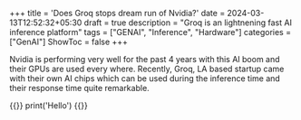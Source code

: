 +++
title = 'Does Groq stops dream run of Nvidia?'
date = 2024-03-13T12:52:32+05:30
draft = true
description =  "Groq is an lightnening fast AI inference platform"
tags = ["GENAI", "Inference", "Hardware"]
categories = ["GenAI"]
ShowToc =  false
+++


Nvidia is performing very well for the past 4 years with this AI boom and their GPUs are used every where. Recently, Groq, LA based startup came with their own AI chips which can be used during the inference time and their response time quite remarkable.

{{<highlight python>}}
print('Hello')
{{</highlight>}}